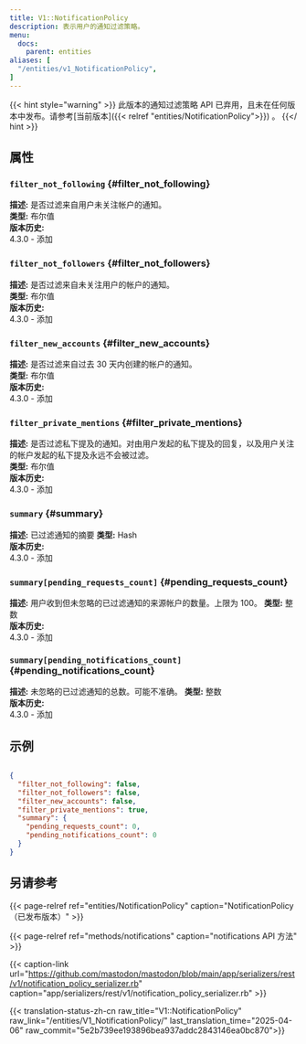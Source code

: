 ```yaml
---
title: V1::NotificationPolicy
description: 表示用户的通知过滤策略。
menu:
  docs:
    parent: entities
aliases: [
  "/entities/v1_NotificationPolicy",
]
---
```


{{< hint style="warning" >}}
此版本的通知过滤策略 API 已弃用，且未在任何版本中发布。请参考[当前版本]({{< relref "entities/NotificationPolicy">}}) 。
{{</ hint >}}

## 属性

### `filter_not_following` {#filter_not_following}

**描述:** 是否过滤来自用户未关注帐户的通知。\
**类型:** 布尔值\
**版本历史:**\
4.3.0 - 添加

### `filter_not_followers` {#filter_not_followers}

**描述:** 是否过滤来自未关注用户的帐户的通知。\
**类型:** 布尔值\
**版本历史:**\
4.3.0 - 添加

### `filter_new_accounts` {#filter_new_accounts}

**描述:** 是否过滤来自过去 30 天内创建的帐户的通知。\
**类型:** 布尔值\
**版本历史:**\
4.3.0 - 添加

### `filter_private_mentions` {#filter_private_mentions}

**描述:** 是否过滤私下提及的通知。对由用户发起的私下提及的回复，以及用户关注的帐户发起的私下提及永远不会被过滤。\
**类型:** 布尔值\
**版本历史:**\
4.3.0 - 添加

### `summary` {#summary}

**描述:** 已过滤通知的摘要
**类型:** Hash\
**版本历史:**\
4.3.0 - 添加

### `summary[pending_requests_count]` {#pending_requests_count}

**描述:** 用户收到但未忽略的已过滤通知的来源帐户的数量。上限为 100。
**类型:** 整数\
**版本历史:**\
4.3.0 - 添加

### `summary[pending_notifications_count]` {#pending_notifications_count}

**描述:** 未忽略的已过滤通知的总数。可能不准确。
**类型:** 整数\
**版本历史:**\
4.3.0 - 添加

## 示例

```json

{
  "filter_not_following": false,
  "filter_not_followers": false,
  "filter_new_accounts": false,
  "filter_private_mentions": true,
  "summary": {
    "pending_requests_count": 0,
    "pending_notifications_count": 0
  }
}

```

## 另请参考

{{< page-relref ref="entities/NotificationPolicy" caption="NotificationPolicy（已发布版本）" >}}

{{< page-relref ref="methods/notifications" caption="notifications API 方法" >}}

{{< caption-link url="https://github.com/mastodon/mastodon/blob/main/app/serializers/rest/v1/notification_policy_serializer.rb" caption="app/serializers/rest/v1/notification_policy_serializer.rb" >}}

{{< translation-status-zh-cn raw_title="V1::NotificationPolicy" raw_link="/entities/V1_NotificationPolicy/" last_translation_time="2025-04-06" raw_commit="5e2b739ee193896bea937addc2843146ea0bc870">}}
